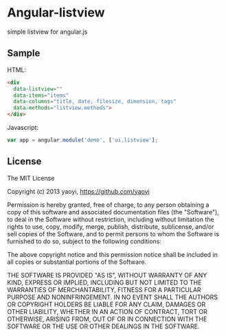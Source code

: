 Angular-listview
================

simple listview for angular.js

## Sample

HTML:
```html
<div 
  data-listview=""
  data-items="items"
  data-columns="title, date, filesize, dimension, tags"
  data-methods="listview.methods">
</div>
```

Javascript:
```javascript
var app = angular.module('demo', ['ui.listview'];
```


## License

The MIT License

Copyright (c) 2013 yaoyi, https://github.com/yaoyi

Permission is hereby granted, free of charge, to any person obtaining a copy
of this software and associated documentation files (the "Software"), to deal
in the Software without restriction, including without limitation the rights
to use, copy, modify, merge, publish, distribute, sublicense, and/or sell
copies of the Software, and to permit persons to whom the Software is
furnished to do so, subject to the following conditions:

The above copyright notice and this permission notice shall be included in
all copies or substantial portions of the Software.

THE SOFTWARE IS PROVIDED "AS IS", WITHOUT WARRANTY OF ANY KIND, EXPRESS OR
IMPLIED, INCLUDING BUT NOT LIMITED TO THE WARRANTIES OF MERCHANTABILITY,
FITNESS FOR A PARTICULAR PURPOSE AND NONINFRINGEMENT. IN NO EVENT SHALL THE
AUTHORS OR COPYRIGHT HOLDERS BE LIABLE FOR ANY CLAIM, DAMAGES OR OTHER
LIABILITY, WHETHER IN AN ACTION OF CONTRACT, TORT OR OTHERWISE, ARISING FROM,
OUT OF OR IN CONNECTION WITH THE SOFTWARE OR THE USE OR OTHER DEALINGS IN
THE SOFTWARE.
  


